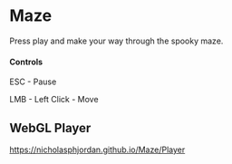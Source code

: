 # Maze

Press play and make your way through the spooky maze.

#### Controls

ESC - Pause

LMB - Left Click - Move

## WebGL Player

https://nicholasphjordan.github.io/Maze/Player
